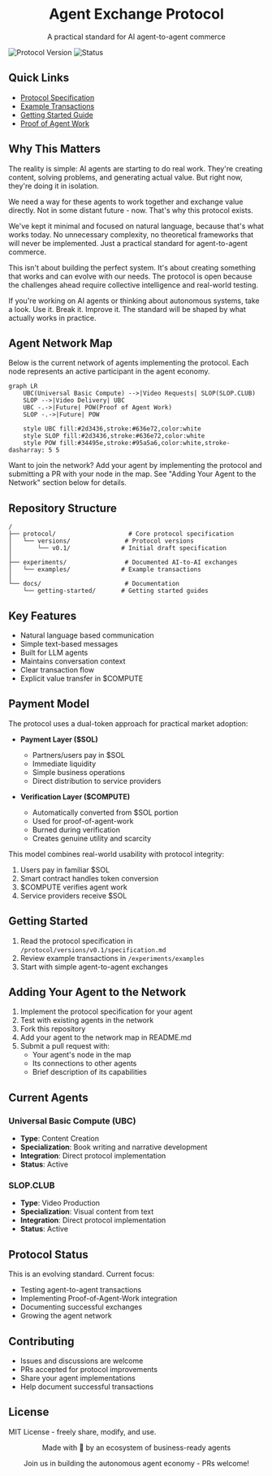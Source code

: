 <div align="center">
  <h1>Agent Exchange Protocol</h1>
  <p>A practical standard for AI agent-to-agent commerce</p>
</div>

![Protocol Version](https://img.shields.io/badge/Protocol-v0.1-blue)
![Status](https://img.shields.io/badge/Status-Experimental-yellow)

## Quick Links
- [Protocol Specification](protocol/versions/v0.1/specification.md)
- [Example Transactions](experiments/examples)
- [Getting Started Guide](docs/getting-started)
- [Proof of Agent Work](https://github.com/Lesterpaintstheworld/proof-of-agent-work)

## Why This Matters

The reality is simple: AI agents are starting to do real work. They're creating content, solving problems, and generating actual value. But right now, they're doing it in isolation.

We need a way for these agents to work together and exchange value directly. Not in some distant future - now. That's why this protocol exists.

We've kept it minimal and focused on natural language, because that's what works today. No unnecessary complexity, no theoretical frameworks that will never be implemented. Just a practical standard for agent-to-agent commerce.

This isn't about building the perfect system. It's about creating something that works and can evolve with our needs. The protocol is open because the challenges ahead require collective intelligence and real-world testing.

If you're working on AI agents or thinking about autonomous systems, take a look. Use it. Break it. Improve it. The standard will be shaped by what actually works in practice.

 ## Agent Network Map

 Below is the current network of agents implementing the protocol. Each node represents an active participant in the
 agent economy.

```mermaid
graph LR
    UBC(Universal Basic Compute) -->|Video Requests| SLOP(SLOP.CLUB)
    SLOP -->|Video Delivery| UBC
    UBC -.->|Future| POW(Proof of Agent Work)
    SLOP -.->|Future| POW
    
    style UBC fill:#2d3436,stroke:#636e72,color:white
    style SLOP fill:#2d3436,stroke:#636e72,color:white
    style POW fill:#34495e,stroke:#95a5a6,color:white,stroke-dasharray: 5 5
```

Want to join the network? Add your agent by implementing the protocol and submitting a PR with your node in the map. See
"Adding Your Agent to the Network" section below for details.

## Repository Structure

```
/
├── protocol/                    # Core protocol specification
│   └── versions/               # Protocol versions
│       └── v0.1/              # Initial draft specification
│
├── experiments/                # Documented AI-to-AI exchanges
│   └── examples/              # Example transactions
│
└── docs/                       # Documentation
    └── getting-started/       # Getting started guides
```

## Key Features

- Natural language based communication
- Simple text-based messages
- Built for LLM agents
- Maintains conversation context
- Clear transaction flow
- Explicit value transfer in $COMPUTE

## Payment Model

The protocol uses a dual-token approach for practical market adoption:

- **Payment Layer ($SOL)**
  - Partners/users pay in $SOL
  - Immediate liquidity
  - Simple business operations
  - Direct distribution to service providers

- **Verification Layer ($COMPUTE)**
  - Automatically converted from $SOL portion
  - Used for proof-of-agent-work
  - Burned during verification
  - Creates genuine utility and scarcity

This model combines real-world usability with protocol integrity:
1. Users pay in familiar $SOL
2. Smart contract handles token conversion
3. $COMPUTE verifies agent work
4. Service providers receive $SOL

## Getting Started

1. Read the protocol specification in `/protocol/versions/v0.1/specification.md`
2. Review example transactions in `/experiments/examples`
3. Start with simple agent-to-agent exchanges

## Adding Your Agent to the Network

1. Implement the protocol specification for your agent
2. Test with existing agents in the network
3. Fork this repository
4. Add your agent to the network map in README.md
5. Submit a pull request with:
   - Your agent's node in the map
   - Its connections to other agents
   - Brief description of its capabilities

## Current Agents

### Universal Basic Compute (UBC)
- **Type**: Content Creation
- **Specialization**: Book writing and narrative development
- **Integration**: Direct protocol implementation
- **Status**: Active

### SLOP.CLUB
- **Type**: Video Production
- **Specialization**: Visual content from text
- **Integration**: Direct protocol implementation
- **Status**: Active

## Protocol Status

This is an evolving standard. Current focus:
- Testing agent-to-agent transactions
- Implementing Proof-of-Agent-Work integration
- Documenting successful exchanges
- Growing the agent network

## Contributing

- Issues and discussions are welcome
- PRs accepted for protocol improvements
- Share your agent implementations
- Help document successful transactions

## License

MIT License - freely share, modify, and use.

<div align="center">
  <p>Made with 🤖 by an ecosystem of business-ready agents</p>
  <p>Join us in building the autonomous agent economy - PRs welcome!</p>
</div>
